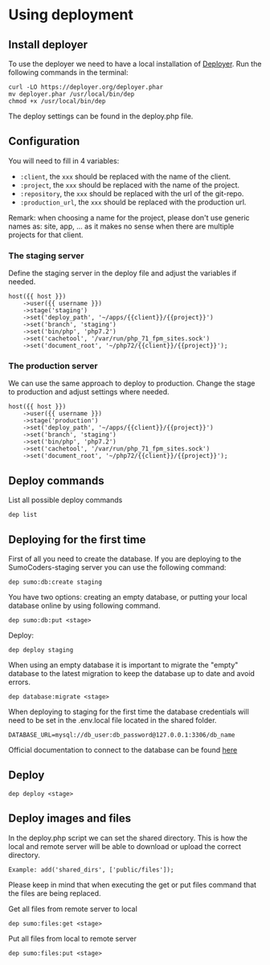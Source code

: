 # Using deployment

## Install deployer

To use the deployer we need to have a local installation of [Deployer](https://deployer.org/).
Run the following commands in the terminal:

```
curl -LO https://deployer.org/deployer.phar
mv deployer.phar /usr/local/bin/dep
chmod +x /usr/local/bin/dep
```

The deploy settings can be found in the deploy.php file.

## Configuration

You will need to fill in 4 variables:

* `:client`, the `xxx` should be replaced with the name of the client.
* `:project`, the `xxx` should be replaced with the name of the project.
* `:repository`, the `xxx` should be replaced with the url of the git-repo.
* `:production_url`, the `xxx` should be replaced with the production url.

Remark: when choosing a name for the project, please don't use generic names
as: site, app, ... as it makes no sense when there are multiple projects for
that client.

### The staging server

Define the staging server in the deploy file and adjust the variables if needed.

```
host({{ host }})
    ->user({{ username }})
    ->stage('staging')
    ->set('deploy_path', '~/apps/{{client}}/{{project}}')
    ->set('branch', 'staging')
    ->set('bin/php', 'php7.2')
    ->set('cachetool', '/var/run/php_71_fpm_sites.sock')
    ->set('document_root', '~/php72/{{client}}/{{project}}');
```

### The production server

We can use the same approach to deploy to production.
Change the stage to production and adjust settings where needed.

```
host({{ host }})
    ->user({{ username }})
    ->stage('production')
    ->set('deploy_path', '~/apps/{{client}}/{{project}}')
    ->set('branch', 'staging')
    ->set('bin/php', 'php7.2')
    ->set('cachetool', '/var/run/php_71_fpm_sites.sock')
    ->set('document_root', '~/php72/{{client}}/{{project}}');
```

## Deploy commands

List all possible deploy commands

    dep list

## Deploying for the first time

First of all you need to create the database. If you are deploying to the
SumoCoders-staging server you can use the following command:

    dep sumo:db:create staging

You have two options: creating an empty database, or putting
your local database online by using following command.

    dep sumo:db:put <stage>

Deploy:

    dep deploy staging

When using an empty database it is important to migrate the "empty" database to the latest migration
to keep the database up to date and avoid errors.

    dep database:migrate <stage>

When deploying to staging for the first time the database credentials will need to be set in the .env.local file
located in the shared folder.

    DATABASE_URL=mysql://db_user:db_password@127.0.0.1:3306/db_name

Official documentation to connect to the database can be found [here](https://symfony.com/doc/current/doctrine.html)

## Deploy

    dep deploy <stage>

## Deploy images and files

In the deploy.php script we can set the shared directory.
This is how the local and remote server will be able to download or upload the correct directory.

    Example: add('shared_dirs', ['public/files']);

Please keep in mind that when executing the get or put files command that the files are being replaced.

Get all files from remote server to local

    dep sumo:files:get <stage>

Put all files from local to remote server

    dep sumo:files:put <stage>
